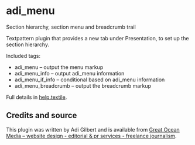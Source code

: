 # adi_menu

Section hierarchy, section menu and breadcrumb trail

Textpattern plugin that provides a new tab under Presentation, to set up the section hierarchy.

Included tags:

- adi_menu – output the menu markup
- adi_menu_info – output adi_menu information
- adi_menu_if_info – conditional based on adi_menu information
- adi_menu_breadcrumb – output the breadcrumb markup

Full details in [help.textile](help.textile).

## Credits and source

This plugin was written by Adi Gilbert and is available from [Great Ocean Media – website design - editorial & pr services - freelance journalism](https://www.greatoceanmedia.com.au/txp/?plugin=adi_menu).